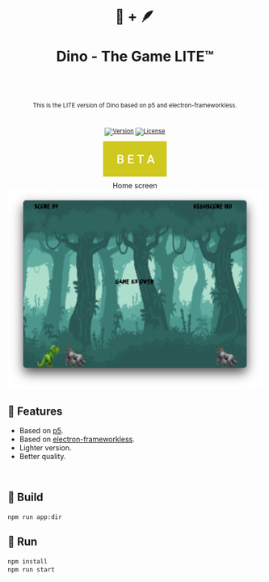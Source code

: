<div align="center">
  <h1>
    <br/>
    🦖 + 🪶
    <br />
    <br />
    Dino - The Game LITE™ 
    <br />
    <br />
  </h1>
  <sup>
    <br />
   This is the LITE version of Dino based on p5 and electron-frameworkless.</em>
    <br />
    <br />

[![Version](https://img.shields.io/github/v/tag/morellexf26/dino-the-game-lite?label=%20&style=for-the-badge)](https://github.com/morellexf26/dino-the-game-lite/releases)
[![License](https://img.shields.io/badge/-MIT-f56565.svg?longCache=true&style=for-the-badge)](https://github.com/morellexf26/dino-the-game-lite/blob/main/LICENSE)

<img src=".github/images/beta.svg">
 </sup>

<br>
Home screen
<img alt='Gameplay' src="./assets/screenshots/gameplay.png" />
</div>

## 🦣 Features

- Based on [p5](https://p5js.org).
- Based on [electron-frameworkless](https://github.com/morellexf26/electron-frameworkless).
- Lighter version.
- Better quality.

<br>

## 🦧 Build

```
npm run app:dir
```

## 🦘 Run

```
npm install
npm run start
```
